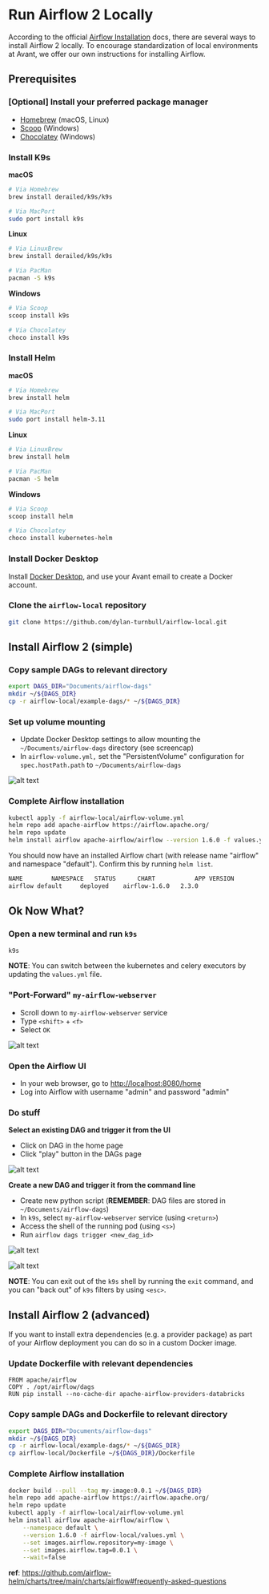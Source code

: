 # Run Airflow 2 Locally

According to the official [Airflow Installation](https://airflow.apache.org/docs/apache-airflow/stable/installation/index.html#) docs, there are several ways to install Airflow 2 locally. To encourage standardization of local environments at Avant, we offer our own instructions for installing Airflow. 

## Prerequisites
### \[Optional\] Install your preferred package manager

* [Homebrew](https://brew.sh/) (macOS, Linux)
* [Scoop](https://scoop.sh/) (Windows)
* [Chocolatey](https://chocolatey.org/install) (Windows)

### Install K9s

**macOS**
```bash
# Via Homebrew
brew install derailed/k9s/k9s

# Via MacPort
sudo port install k9s
```

**Linux**
```bash
# Via LinuxBrew
brew install derailed/k9s/k9s

# Via PacMan
pacman -S k9s
```

**Windows**
```bash
# Via Scoop
scoop install k9s

# Via Chocolatey
choco install k9s
```

### Install Helm

**macOS**
```bash
# Via Homebrew
brew install helm

# Via MacPort
sudo port install helm-3.11
```

**Linux**
```bash
# Via LinuxBrew
brew install helm

# Via PacMan
pacman -S helm
```

**Windows**
```bash
# Via Scoop
scoop install helm

# Via Chocolatey
choco install kubernetes-helm
```

### Install Docker Desktop

Install [Docker Desktop](https://www.docker.com/products/docker-desktop/), and use your Avant email to create a Docker account. 

### Clone the `airflow-local` repository

```bash
git clone https://github.com/dylan-turnbull/airflow-local.git
```

## Install Airflow 2 (simple)

### Copy sample DAGs to relevant directory

```bash
export DAGS_DIR="Documents/airflow-dags"
mkdir ~/${DAGS_DIR}
cp -r airflow-local/example-dags/* ~/${DAGS_DIR}
```

### Set up volume mounting

* Update Docker Desktop settings to allow mounting the `~/Documents/airflow-dags` directory (see screencap)
* In `airflow-volume.yml,` set the "PersistentVolume" configuration for `spec.hostPath.path` to `~/Documents/airflow-dags`

![alt text](images/mount_directory.png)

### Complete Airflow installation

```bash
kubectl apply -f airflow-local/airflow-volume.yml
helm repo add apache-airflow https://airflow.apache.org/
helm repo update
helm install airflow apache-airflow/airflow --version 1.6.0 -f values.yml
```

You should now have an installed Airflow chart (with release name "airflow" and namespace "default"). Confirm this by running `helm list`. 

```bash
NAME      	NAMESPACE	STATUS  	CHART        	APP VERSION
airflow	default  	deployed	airflow-1.6.0	2.3.0
```

## Ok Now What?

### Open a new terminal and run `k9s`

```bash
k9s
```

**NOTE**: You can switch between the kubernetes and celery executors by updating the `values.yml` file.

### "Port-Forward" `my-airflow-webserver`

* Scroll down to `my-airflow-webserver` service
* Type `<shift>` + `<f>`
* Select `OK`

![alt text](images/k9s.png)

### Open the Airflow UI

* In your web browser, go to [http://localhost:8080/home](http://localhost:8080/home) 
* Log into Airflow with username "admin" and password "admin"

### Do stuff

**Select an existing DAG and trigger it from the UI**

* Click on DAG in the home page
* Click "play" button in the DAGs page

![alt text](images/trigger_dag.png)

**Create a new DAG and trigger it from the command line**

* Create new python script (**REMEMBER**: DAG files are stored in `~/Documents/airflow-dags`)
* In `k9s`, select `my-airflow-webserver` service (using `<return>`)
* Access the shell of the running pod (using `<s>`)
* Run ```airflow dags trigger <new_dag_id>```

![alt text](images/create_new_dag.png)

![alt text](images/airflow_cli.png)

**NOTE**: You can exit out of the `k9s` shell by running the `exit` command, and you can "back out" of `k9s` filters by using `<esc>`.

## Install Airflow 2 (advanced)

If you want to install extra dependencies (e.g. a provider package) as part of your Airflow deployment you can do so in a custom Docker image.

### Update Dockerfile with relevant dependencies

```
FROM apache/airflow
COPY . /opt/airflow/dags
RUN pip install --no-cache-dir apache-airflow-providers-databricks
```

### Copy sample DAGs and Dockerfile to relevant directory

```bash
export DAGS_DIR="Documents/airflow-dags"
mkdir ~/${DAGS_DIR}
cp -r airflow-local/example-dags/* ~/${DAGS_DIR}
cp airflow-local/Dockerfile ~/${DAGS_DIR}/Dockerfile
```

### Complete Airflow installation

```bash
docker build --pull --tag my-image:0.0.1 ~/${DAGS_DIR}
helm repo add apache-airflow https://airflow.apache.org/
helm repo update
kubectl apply -f airflow-local/airflow-volume.yml
helm install airflow apache-airflow/airflow \
    --namespace default \
    --version 1.6.0 -f airflow-local/values.yml \
    --set images.airflow.repository=my-image \
    --set images.airflow.tag=0.0.1 \
    --wait=false
```

**ref**: https://github.com/airflow-helm/charts/tree/main/charts/airflow#frequently-asked-questions

